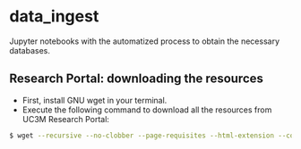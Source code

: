 # data_ingest
Jupyter notebooks with the automatized process to obtain the necessary databases.

## Research Portal: downloading the resources
- First, install GNU wget in your terminal.
- Execute the following command to download all the resources from UC3M Research Portal:
```bash
$ wget --recursive --no-clobber --page-requisites --html-extension --convert-links --restrict-file-names=windows --wait=1 --random-wait --domains researchportal.uc3m.es https://researchportal.uc3m.es/display/inv21546
```
  
